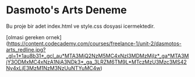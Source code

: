 # Dasmoto's Arts Deneme

Bu proje bir adet index.html ve style.css dosyasi icermektedir.

[olmasi gereken ornek] (https://content.codecademy.com/courses/freelance-1/unit-2/dasmotos-arts_redline.jpg?_gl=1*1au8b31*_gcl_au*MTA3MjQ2NzM5MC4xNzI3MDMzMjIz*_ga*MTA3MjY3ODMxMC4xNzA1NjA3NDk3*_ga_3LRZM6TM9L*MTczMzU3Mzc3MS42Ny4xLjE3MzM1NzM3NzUuNTYuMC4w)